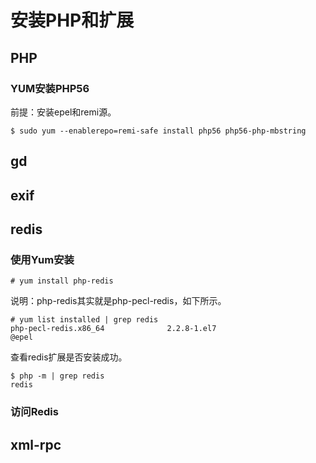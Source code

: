 # 安装PHP和扩展

## PHP

### YUM安装PHP56

前提：安装epel和remi源。

```
$ sudo yum --enablerepo=remi-safe install php56 php56-php-mbstring
```


## gd


## exif


## redis

### 使用Yum安装

```
# yum install php-redis
```

说明：php-redis其实就是php-pecl-redis，如下所示。

```
# yum list installed | grep redis
php-pecl-redis.x86_64              2.2.8-1.el7                         @epel  
```

查看redis扩展是否安装成功。

```
$ php -m | grep redis
redis
```


### 访问Redis




## xml-rpc


